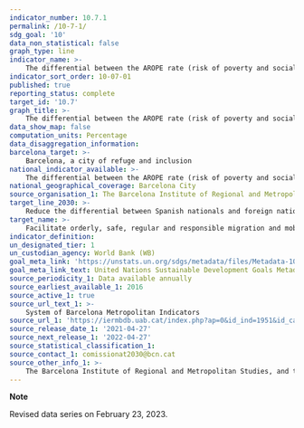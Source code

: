 ```yaml
---
indicator_number: 10.7.1
permalink: /10-7-1/
sdg_goal: '10'
data_non_statistical: false
graph_type: line
indicator_name: >-
    The differential between the AROPE rate (risk of poverty and social exclusion) for foreign nationals compared to Spanish nationals
indicator_sort_order: 10-07-01
published: true
reporting_status: complete
target_id: '10.7'
graph_title: >-
    The differential between the AROPE rate (risk of poverty and social exclusion) for foreign nationals compared to Spanish nationals
data_show_map: false
computation_units: Percentage
data_disaggregation_information: 
barcelona_target: >-
    Barcelona, a city of refuge and inclusion
national_indicator_available: >-
    The differential between the AROPE rate (risk of poverty and social exclusion) for foreign nationals compared to Spanish nationals
national_geographical_coverage: Barcelona City
source_organisation_1: The Barcelona Institute of Regional and Metropolitan Studies, and the Statistics Institute of Catalonia 
target_line_2030: >-
    Reduce the differential between Spanish nationals and foreign nationals at the risk of poverty and social exclusion. Target value 2030: To be determined 
target_name: >-
    Facilitate orderly, safe, regular and responsible migration and mobility, including through the implementation of planned and well-managed migration policies
indicator_definition:
un_designated_tier: 1
un_custodian_agency: World Bank (WB)
goal_meta_link: 'https://unstats.un.org/sdgs/metadata/files/Metadata-10-07-01.pdf'
goal_meta_link_text: United Nations Sustainable Development Goals Metadata (pdf 894kB)
source_periodicity_1: Data available annually
source_earliest_available_1: 2016
source_active_1: true
source_url_text_1: >-
    System of Barcelona Metropolitan Indicators
source_url_1: 'https://iermbdb.uab.cat/index.php?ap=0&id_ind=1951&id_cat=424'
source_release_date_1: '2021-04-27'
source_next_release_1: '2022-04-27'
source_statistical_classification_1: 
source_contact_1: comissionat2030@bcn.cat
source_other_info_1: >-
    The Barcelona Institute of Regional and Metropolitan Studies, and the Statistics Institute of Catalonia
---
```

**Note**

Revised data series on February 23, 2023.
